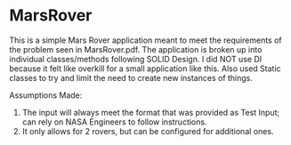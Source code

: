 # MarsRover

This is a simple Mars Rover application meant to meet the requirements of the problem seen in MarsRover.pdf.  The application is broken up into individual classes/methods following SOLID Design.  I did NOT use DI because it felt like overkill for a small application like this.  Also used Static classes to try and limit the need to create new instances of things.

Assumptions Made:
1)  The input will always meet the format that was provided as Test Input; can rely on NASA Engineers to follow instructions.
2)  It only allows for 2 rovers, but can be configured for additional ones.
